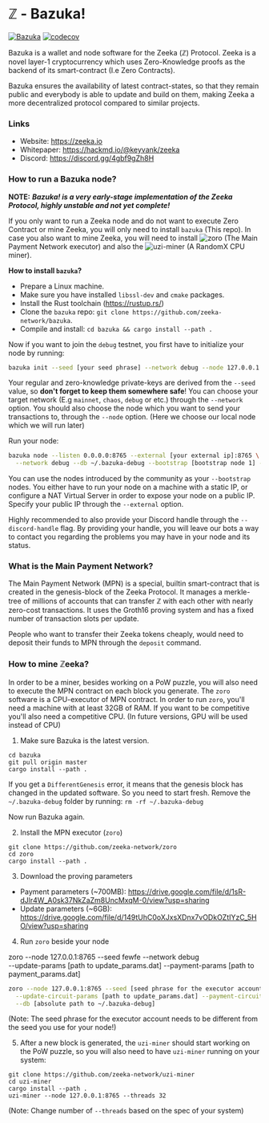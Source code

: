 # ℤ - Bazuka!

[![Bazuka](https://github.com/zeeka-network/bazuka/actions/workflows/actions.yml/badge.svg)](https://github.com/zeeka-network/bazuka/actions/workflows/actions.yml)
[![codecov](https://codecov.io/gh/zeeka-network/bazuka/branch/master/graph/badge.svg?token=8XTLET5GQN)](https://codecov.io/gh/zeeka-network/bazuka)

Bazuka is a wallet and node software for the Zeeka (ℤ) Protocol. Zeeka is a novel
layer-1 cryptocurrency which uses Zero-Knowledge proofs as the backend of its
smart-contract (I.e Zero Contracts).

Bazuka ensures the availability of latest contract-states, so that they remain
public and everybody is able to update and build on them, making Zeeka a more
decentralized protocol compared to similar projects.

### Links

 - Website: https://zeeka.io
 - Whitepaper: https://hackmd.io/@keyvank/zeeka
 - Discord: https://discord.gg/4gbf9gZh8H

### How to run a Bazuka node?

**NOTE:** ***Bazuka! is a very early-stage implementation of the Zeeka Protocol,
highly unstable and not yet complete!***

If you only want to run a Zeeka node and do not want to execute Zero Contract or
mine Zeeka, you will only need to install `bazuka` (This repo). In case you also
want to mine Zeeka, you will need to install ![zoro](https://github.com/zeeka-network/zoro)
(The Main Payment Network executor) and also the ![uzi-miner](https://github.com/zeeka-network/uzi-miner)
(A RandomX CPU miner).

**How to install `bazuka`?**

 * Prepare a Linux machine.
 * Make sure you have installed `libssl-dev` and `cmake` packages.
 * Install the Rust toolchain (https://rustup.rs/)
 * Clone the `bazuka` repo: `git clone https://github.com/zeeka-network/bazuka`.
 * Compile and install: `cd bazuka && cargo install --path .`

Now if you want to join the `debug` testnet, you first have to initialize your
node by running:

```sh
bazuka init --seed [your seed phrase] --network debug --node 127.0.0.1:8765
```

Your regular and zero-knowledge private-keys are derived from the `--seed` value,
so **don't forget to keep them somewhere safe**! You can choose your target network
(E.g `mainnet`, `chaos`, `debug` or etc.) through the `--network` option. You should
also choose the node which you want to send your transactions to, through the
`--node` option. (Here we choose our local node which we will run later)

Run your node:

```sh
bazuka node --listen 0.0.0.0:8765 --external [your external ip]:8765 \
  --network debug --db ~/.bazuka-debug --bootstrap [bootstrap node 1] --bootstrap [bootstrap node 2] ...
```

You can use the nodes introduced by the community as your `--bootstrap` nodes.
You either have to run your node on a machine with a static IP, or configure a NAT
Virtual Server in order to expose your node on a public IP. Specify your public IP
through the `--external` option.

Highly recommended to also provide your Discord handle through the
`--discord-handle` flag. By providing your handle, you will leave our bots a
way to contact you regarding the problems you may have in your node and its status.

### What is the Main Payment Network?

The Main Payment Network (MPN) is a special, builtin smart-contract that is
created in the genesis-block of the Zeeka Protocol. It manages a merkle-tree of
millions of accounts that can transfer ℤ with each other with nearly zero-cost
transactions. It uses the Groth16 proving system and has a fixed number of
transaction slots per update.

People who want to transfer their Zeeka tokens cheaply, would need to deposit
their funds to MPN through the `deposit` command.

### How to mine ℤeeka?

In order to be a miner, besides working on a PoW puzzle, you will also need to
execute the MPN contract on each block you generate. The `zoro` software is
a CPU-executor of MPN contract. In order to run `zoro`, you'll need a machine
with at least 32GB of RAM. If you want to be competitive you'll also need a
competitive CPU. (In future versions, GPU will be used instead of CPU)

1. Make sure Bazuka is the latest version.

```
cd bazuka
git pull origin master
cargo install --path .
```

If you get a `DifferentGenesis` error, it means that the genesis block has changed
in the updated software. So you need to start fresh. Remove the `~/.bazuka-debug`
folder by running: `rm -rf ~/.bazuka-debug`

Now run Bazuka again.

2. Install the MPN executor (`zoro`)

```
git clone https://github.com/zeeka-network/zoro
cd zoro
cargo install --path .
```

3. Download the proving parameters

- Payment parameters (~700MB): https://drive.google.com/file/d/1sR-dJlr4W_A0sk37NkZaZm8UncMxqM-0/view?usp=sharing
- Update parameters (~6GB): https://drive.google.com/file/d/149tUhC0oXJxsXDnx7vODkOZtIYzC_5HO/view?usp=sharing


4. Run `zoro` beside your node

zoro --node 127.0.0.1:8765 --seed fewfe --network debug \
  --update-params [path to update_params.dat] --payment-params [path to payment_params.dat]

```sh
zoro --node 127.0.0.1:8765 --seed [seed phrase for the executor account] --network debug \
  --update-circuit-params [path to update_params.dat] --payment-circuit-params [path to payment_params.dat] \
  --db [absolute path to ~/.bazuka-debug]
```

(Note: The seed phrase for the executor account needs to be different from the
seed you use for your node!)

5. After a new block is generated, the `uzi-miner` should start working on the PoW
puzzle, so you will also need to have `uzi-miner` running on your system:

```
git clone https://github.com/zeeka-network/uzi-miner
cd uzi-miner
cargo install --path .
uzi-miner --node 127.0.0.1:8765 --threads 32
```

(Note: Change number of `--threads` based on the spec of your system)
